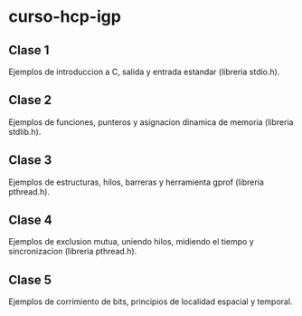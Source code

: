 # curso-hcp-igp

## Clase 1

Ejemplos de introduccion a C, salida y entrada estandar (libreria stdio.h).

## Clase 2

Ejemplos de funciones, punteros y asignacion dinamica de memoria (libreria stdlib.h).

## Clase 3

Ejemplos de estructuras, hilos, barreras y herramienta gprof (libreria pthread.h).

## Clase 4

Ejemplos de exclusion mutua, uniendo hilos, midiendo el tiempo y sincronizacion (libreria pthread.h).

## Clase 5

Ejemplos de corrimiento de bits, principios de localidad espacial y temporal.
